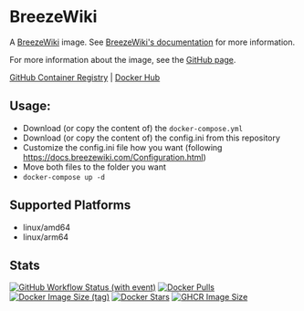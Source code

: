 # BreezeWiki

A [BreezeWiki](https://gitdab.com/cadence/breezewiki) image. See [BreezeWiki's documentation](https://docs.breezewiki.com/) for more information.

For more information about the image, see the [GitHub page](https://github.com/Zottelchen/docker-container/breezewiki).

[GitHub Container Registry](https://github.com/users/Zottelchen/packages/container/package/breezewiki) | [Docker Hub](https://hub.docker.com/r/zottelchen/breezewiki)

## Usage:

- Download (or copy the content of) the `docker-compose.yml`
- Download (or copy the content of) the config.ini from this repository
- Customize the config.ini file how you want (following https://docs.breezewiki.com/Configuration.html)
- Move both files to the folder you want
- `docker-compose up -d`

## Supported Platforms

- linux/amd64
- linux/arm64

## Stats

[![GitHub Workflow Status (with event)](https://img.shields.io/github/actions/workflow/status/zottelchen/docker-container/breezewiki.yml?logo=github)](https://github.com/Zottelchen/docker-container/actions/workflows/breezewiki.yml)
[![Docker Pulls](https://img.shields.io/docker/pulls/zottelchen/breezewiki?logo=docker)](https://hub.docker.com/r/zottelchen/breezewiki)
[![Docker Image Size (tag)](https://img.shields.io/docker/image-size/zottelchen/breezewiki/latest?logo=docker)](https://hub.docker.com/r/zottelchen/breezewiki)
[![Docker Stars](https://img.shields.io/docker/stars/zottelchen/breezewiki?label=%E2%AD%90%20DOCKER%20STARS)](https://hub.docker.com/r/zottelchen/breezewiki)
[![GHCR Image Size](https://ghcr-badge.egpl.dev/zottelchen/breezewiki/size)](https://github.com/users/Zottelchen/packages/container/package/breezewiki)
